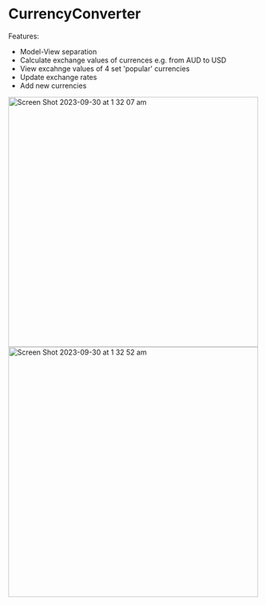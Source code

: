 # CurrencyConverter

Features:
- Model-View separation
- Calculate exchange values of currences e.g. from AUD to USD
- View excahnge values of 4 set 'popular' currencies
- Update exchange rates
- Add new currencies

<img width="500" alt="Screen Shot 2023-09-30 at 1 32 07 am" src="https://github.com/alice-xuu/CurrencyConverter/assets/61668791/1136924e-0ba6-44de-9f83-703358618c95">
<img width="500" alt="Screen Shot 2023-09-30 at 1 32 52 am" src="https://github.com/alice-xuu/CurrencyConverter/assets/61668791/a4f0dac3-55f6-4634-855b-21b49541846d">
